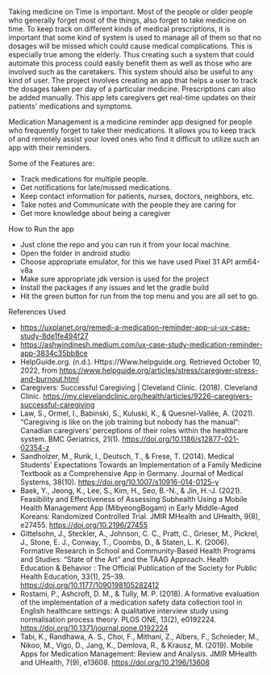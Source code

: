 Taking medicine on Time is important. Most of the people or older people who generally forget most of the things, also forget to take medicine on time.
To keep track on different kinds of medical prescriptions, it is important that some kind of system is used to manage all of them so that no dosages will be missed which could cause medical complications. This is especially true among the elderly. Thus creating such a system that could automate this process could easily benefit them as well as those who are involved such as the caretakers. This system should also be useful to any kind of user. 
The project involves creating an app that helps a user to track the dosages taken per day of a particular medicine. Prescriptions can also be added manually. This app lets caregivers get real-time updates on their patients' medications and symptoms.

Medication Management is a medicine reminder app designed for people who frequently forget to take their medications. It allows you to keep track of and remotely assist your loved ones who find it difficult to utilize such an app with their reminders.

Some of the Features are:
- Track medications for multiple people.
- Get notifications for late/missed medications.
- Keep contact information for patients, nurses, doctors, neighbors, etc.
- Take notes and Communicate with the people they are caring for
- Get more knowledge about being a caregiver

How to Run the app

- Just clone the repo and you can run it from your local machine.
- Open the folder in android studio
- Choose appropriate emulator, for this we have used Pixel 31 API arm64-v8a
- Make sure appropriate jdk version is used for the project
- Install the packages if any issues and let the gradle build
- Hit the green button for run from the top menu and you are all set to go.

References Used
- https://uxplanet.org/remedi-a-medication-reminder-app-ui-ux-case-study-8de1fe494f27
- https://ashwindinesh.medium.com/ux-case-study-medication-reminder-app-3834c35bb8ce
- HelpGuide.org. (n.d.). Https://Www.helpguide.org. Retrieved October 10, 2022, from https://www.helpguide.org/articles/stress/caregiver-stress-and-burnout.html
- Caregivers: Successful Caregiving | Cleveland Clinic. (2018). Cleveland Clinic. https://my.clevelandclinic.org/health/articles/9226-caregivers-successful-caregiving
- Law, S., Ormel, I., Babinski, S., Kuluski, K., & Quesnel-Vallée, A. (2021). “Caregiving is like on the job training but nobody has the manual”: Canadian caregivers’ perceptions of their roles within the healthcare system. BMC Geriatrics, 21(1). https://doi.org/10.1186/s12877-021-02354-z
- Sandholzer, M., Rurik, I., Deutsch, T., & Frese, T. (2014). Medical Students’ Expectations Towards an Implementation of a Family Medicine Textbook as a Comprehensive App in Germany. Journal of Medical Systems, 38(10). https://doi.org/10.1007/s10916-014-0125-y
- Baek, Y., Jeong, K., Lee, S., Kim, H., Seo, B.-N., & Jin, H.-J. (2021). Feasibility and Effectiveness of Assessing Subhealth Using a Mobile Health Management App (MibyeongBogam) in Early Middle-Aged Koreans: Randomized Controlled Trial. JMIR MHealth and UHealth, 9(8), e27455. https://doi.org/10.2196/27455
- Gittelsohn, J., Steckler, A., Johnson, C. C., Pratt, C., Grieser, M., Pickrel, J., Stone, E. J., Conway, T., Coombs, D., & Staten, L. K. (2006). Formative Research in School and Community-Based Health Programs and Studies: “State of the Art” and the TAAG Approach. Health Education & Behavior : The Official Publication of the Society for Public Health Education, 33(1), 25–39. https://doi.org/10.1177/1090198105282412
- Rostami, P., Ashcroft, D. M., & Tully, M. P. (2018). A formative evaluation of the implementation of a medication safety data collection tool in English healthcare settings: A qualitative interview study using normalisation process theory. PLOS ONE, 13(2), e0192224. https://doi.org/10.1371/journal.pone.0192224
- Tabi, K., Randhawa, A. S., Choi, F., Mithani, Z., Albers, F., Schnieder, M., Nikoo, M., Vigo, D., Jang, K., Demlova, R., & Krausz, M. (2019). Mobile Apps for Medication Management: Review and Analysis. JMIR MHealth and UHealth, 7(9), e13608. https://doi.org/10.2196/13608




